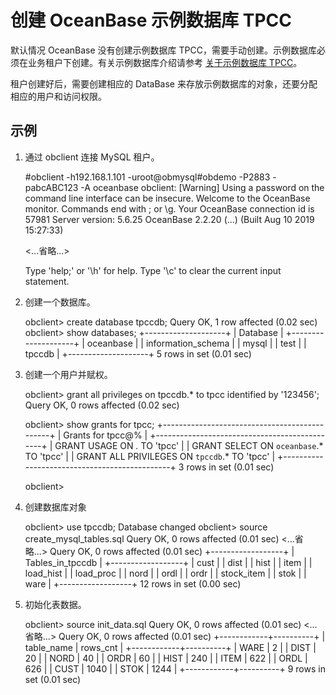 创建 OceanBase 示例数据库 TPCC 
============================================



默认情况 OceanBase 没有创建示例数据库 TPCC，需要手动创建。示例数据库必须在业务租户下创建。有关示例数据库介绍请参考 [关于示例数据库 TPCC](/zh-CN/7.developer-guide-1/1.preface-2/4.about-the-sample-database-tpcc-2.md)。 

租户创建好后，需要创建相应的 DataBase 来存放示例数据库的对象，还要分配相应的用户和访问权限。

示例 
-----------

1. 通过 obclient 连接 MySQL 租户。

   




    #obclient -h192.168.1.101 -uroot@obmysql#obdemo -P2883 -pabcABC123 -A oceanbase
    obclient: [Warning] Using a password on the command line interface can be insecure.
    Welcome to the OceanBase monitor.  Commands end with ; or \g.
    Your OceanBase connection id is 57981
    Server version: 5.6.25 OceanBase 2.2.20 (...) (Built Aug 10 2019 15:27:33)
    
    <...省略...>
    
    Type 'help;' or '\h' for help. Type '\c' to clear the current input statement.



2. 创建一个数据库。

   




    obclient> create database tpccdb;
    Query OK, 1 row affected (0.02 sec)
    obclient> show databases;
    +--------------------+
    | Database           |
    +--------------------+
    | oceanbase          |
    | information_schema |
    | mysql              |
    | test               |
    | tpccdb             |
    +--------------------+
    5 rows in set (0.01 sec)



3. 创建一个用户并赋权。

   




    obclient> grant all privileges on tpccdb.* to tpcc identified by '123456';
    Query OK, 0 rows affected (0.02 sec)
    
    obclient> show grants for tpcc;
    +----------------------------------------------+
    | Grants for tpcc@%                            |
    +----------------------------------------------+
    | GRANT USAGE ON *.* TO 'tpcc'                 |
    | GRANT SELECT ON `oceanbase`.* TO 'tpcc'      |
    | GRANT ALL PRIVILEGES ON `tpccdb`.* TO 'tpcc' |
    +----------------------------------------------+
    3 rows in set (0.01 sec)
    
    obclient>



4. 创建数据库对象

   




    obclient> use tpccdb;
    Database changed
    obclient> source create_mysql_tables.sql
    Query OK, 0 rows affected (0.01 sec)
    <...省略...>
    Query OK, 0 rows affected (0.01 sec)
    +------------------+
    | Tables_in_tpccdb |
    +------------------+
    | cust             |
    | dist             |
    | hist             |
    | item             |
    | load_hist        |
    | load_proc        |
    | nord             |
    | ordl             |
    | ordr             |
    | stock_item       |
    | stok             |
    | ware             |
    +------------------+
    12 rows in set (0.00 sec)



5. 初始化表数据。

   




    obclient> source init_data.sql
    Query OK, 0 rows affected (0.01 sec)
    <...省略...>
    Query OK, 0 rows affected (0.01 sec)
    +------------+----------+
    | table_name | rows_cnt |
    +------------+----------+
    | WARE       |        2 |
    | DIST       |       20 |
    | NORD       |       40 |
    | ORDR       |       60 |
    | HIST       |      240 |
    | ITEM       |      622 |
    | ORDL       |      626 |
    | CUST       |     1040 |
    | STOK       |     1244 |
    +------------+----------+
    9 rows in set (0.01 sec)



